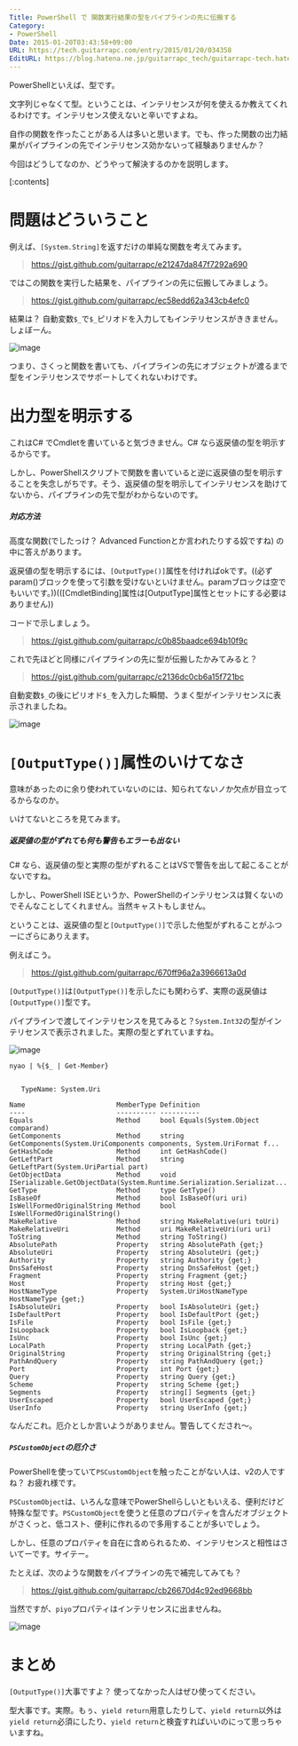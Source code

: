 ```yaml
---
Title: PowerShell で 関数実行結果の型をパイプラインの先に伝搬する
Category:
- PowerShell
Date: 2015-01-20T03:43:58+09:00
URL: https://tech.guitarrapc.com/entry/2015/01/20/034358
EditURL: https://blog.hatena.ne.jp/guitarrapc_tech/guitarrapc-tech.hatenablog.com/atom/entry/8454420450080808287
---
```


PowerShellといえば、型です。

文字列じゃなくて型。ということは、インテリセンスが何を使えるか教えてくれるわけです。インテリセンス使えないと辛いですよね。

自作の関数を作ったことがある人は多いと思います。でも、作った関数の出力結果がパイプラインの先でインテリセンス効かないって経験ありませんか？

今回はどうしてなのか、どうやって解決するのかを説明します。

[:contents]

# 問題はどういうこと

例えば、`[System.String]`を返すだけの単純な関数を考えてみます。

> https://gist.github.com/guitarrapc/e21247da847f7292a690

ではこの関数を実行した結果を、パイプラインの先に伝搬してみましょう。

> https://gist.github.com/guitarrapc/ec58edd62a343cb4efc0


結果は？ 自動変数`$_`で`$_`ピリオドを入力してもインテリセンスがききません。しょぼーん。

![image](https://cdn-ak.f.st-hatena.com/images/fotolife/g/guitarrapc_tech/20150120/20150120031501.png)

つまり、さくっと関数を書いても、パイプラインの先にオブジェクトが渡るまで型をインテリセンスでサポートしてくれないわけです。

# 出力型を明示する

これはC# でCmdletを書いていると気づきません。C# なら返戻値の型を明示するからです。

しかし、PowerShellスクリプトで関数を書いていると逆に返戻値の型を明示することを失念しがちです。そう、返戻値の型を明示してインテリセンスを助けてないから、パイプラインの先で型がわからないのです。

##### 対応方法

高度な関数(でしたっけ？ Advanced Functionとか言われたりする奴ですね) の中に答えがあります。

返戻値の型を明示するには、`[OutputType()]`属性を付ければokです。((必ずparam()ブロックを使って引数を受けないといけません。paramブロックは空でもいいです。))(([CmdletBinding]属性は[OutputType]属性とセットにする必要はありません))

コードで示しましょう。

> https://gist.github.com/guitarrapc/c0b85baadce694b10f9c

これで先ほどと同様にパイプラインの先に型が伝搬したかみてみると？

> https://gist.github.com/guitarrapc/c2136dc0cb6a15f721bc


自動変数`$_`の後にピリオド`$_`を入力した瞬間、うまく型がインテリセンスに表示されましたね。

![image](https://cdn-ak.f.st-hatena.com/images/fotolife/g/guitarrapc_tech/20150120/20150120032332.png)

# `[OutputType()]`属性のいけてなさ

意味があったのに余り使われていないのには、知られてないノか欠点が目立ってるからなのか。

いけてないところを見てみます。

##### 返戻値の型がずれても何も警告もエラーも出ない

C# なら、返戻値の型と実際の型がずれることはVSで警告を出して起こることがないですね。

しかし、PowerShell ISEというか、PowerShellのインテリセンスは賢くないのでそんなことしてくれません。当然キャストもしません。

ということは、返戻値の型と`[OutputType()]`で示した他型がずれることがふつーにざらにありえます。

例えばこう。

> https://gist.github.com/guitarrapc/670ff96a2a3966613a0d

`[OutputType()]`は`[OutputType()]`を示したにも関わらず、実際の返戻値は`[OutputType()]`型です。

パイプラインで渡してインテリセンスを見てみると？`System.Int32`の型がインテリセンスで表示されました。実際の型とずれていますね。

![image](https://cdn-ak.f.st-hatena.com/images/fotolife/g/guitarrapc_tech/20150120/20150120033224.png)

```
nyao | %{$_ | Get-Member}


   TypeName: System.Uri

Name                       MemberType Definition
----                       ---------- ----------
Equals                     Method     bool Equals(System.Object comparand)
GetComponents              Method     string GetComponents(System.UriComponents components, System.UriFormat f...
GetHashCode                Method     int GetHashCode()
GetLeftPart                Method     string GetLeftPart(System.UriPartial part)
GetObjectData              Method     void ISerializable.GetObjectData(System.Runtime.Serialization.Serializat...
GetType                    Method     type GetType()
IsBaseOf                   Method     bool IsBaseOf(uri uri)
IsWellFormedOriginalString Method     bool IsWellFormedOriginalString()
MakeRelative               Method     string MakeRelative(uri toUri)
MakeRelativeUri            Method     uri MakeRelativeUri(uri uri)
ToString                   Method     string ToString()
AbsolutePath               Property   string AbsolutePath {get;}
AbsoluteUri                Property   string AbsoluteUri {get;}
Authority                  Property   string Authority {get;}
DnsSafeHost                Property   string DnsSafeHost {get;}
Fragment                   Property   string Fragment {get;}
Host                       Property   string Host {get;}
HostNameType               Property   System.UriHostNameType HostNameType {get;}
IsAbsoluteUri              Property   bool IsAbsoluteUri {get;}
IsDefaultPort              Property   bool IsDefaultPort {get;}
IsFile                     Property   bool IsFile {get;}
IsLoopback                 Property   bool IsLoopback {get;}
IsUnc                      Property   bool IsUnc {get;}
LocalPath                  Property   string LocalPath {get;}
OriginalString             Property   string OriginalString {get;}
PathAndQuery               Property   string PathAndQuery {get;}
Port                       Property   int Port {get;}
Query                      Property   string Query {get;}
Scheme                     Property   string Scheme {get;}
Segments                   Property   string[] Segments {get;}
UserEscaped                Property   bool UserEscaped {get;}
UserInfo                   Property   string UserInfo {get;}
```

なんだこれ。厄介としか言いようがありません。警告してくだされ～。

##### `PSCustomObject`の厄介さ

PowerShellを使っていて`PSCustomObject`を触ったことがない人は、v2の人ですね？ お疲れ様です。

`PSCustomObject`は、いろんな意味でPowerShellらしいともいえる、便利だけど特殊な型です。`PSCustomObject`を使うと任意のプロパティを含んだオブジェクトがさくっと、低コスト、便利に作れるので多用することが多いでしょう。

しかし、任意のプロパティを自在に含められるため、インテリセンスと相性はさいてーです。サイテー。

たとえば、次のような関数をパイプラインの先で補完してみても？

> https://gist.github.com/guitarrapc/cb26670d4c92ed9668bb

当然ですが、`piyo`プロパティはインテリセンスに出ませんね。

![image](https://cdn-ak.f.st-hatena.com/images/fotolife/g/guitarrapc_tech/20150120/20150120033906.png)


# まとめ

`[OutputType()]`大事ですよ？ 使ってなかった人はぜひ使ってください。

型大事です。実際。もぅ、`yield return`用意したりして、`yield return`以外は`yield return`必須にしたり、`yield return`と検査すればいいのにって思っちゃいますね。
